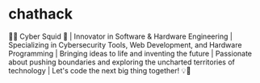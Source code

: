 # chathack
👨‍💻 Cyber Squid 🦑 | Innovator in Software &amp; Hardware Engineering | Specializing in Cybersecurity Tools, Web Development, and Hardware Programming | Bringing ideas to life and inventing the future | Passionate about pushing boundaries and exploring the uncharted territories of technology | Let's code the next big thing together! 💡🚀
